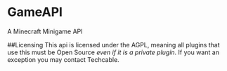 # GameAPI
A Minecraft Minigame API

##Licensing
This api is licensed under the AGPL, meaning all plugins that use this must be Open Source *even if it is a private plugin*.
If you want an exception you may contact Techcable.
